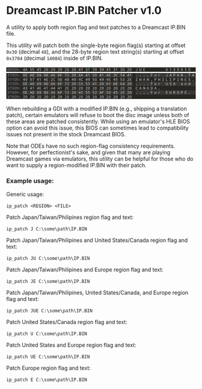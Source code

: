 # Dreamcast IP.BIN Patcher v1.0
A utility to apply both region flag and text patches to a Dreamcast IP.BIN file.

This utility will patch both the single-byte region flag(s) starting at offset `0x30` (decimal `48`), and the 28-byte region text string(s) starting at offset `0x3704` (decimal `14084`) inside of IP.BIN.

<img src="https://raw.githubusercontent.com/DerekPascarella/Dreamcast-IP.BIN-Patcher/main/images/48.png">

<img src="https://raw.githubusercontent.com/DerekPascarella/Dreamcast-IP.BIN-Patcher/main/images/14084.png">

When rebuilding a GDI with a modified IP.BIN (e.g., shipping a translation patch), certain emulators will refuse to boot the disc image unless both of these areas are patched consistently.  While using an emulator's HLE BIOS option can avoid this issue, this BIOS can sometimes lead to compatibility issues not present in the stock Dreamcast BIOS.

Note that ODEs have no such region-flag consistency requirements.  However, for perfectionist's sake, and given that many are playing Dreamcast games via emulators, this utility can be helpful for those who do want to supply a region-modified IP.BIN with their patch.

### Example usage:
Generic usage:
```
ip_patch <REGION> <FILE>
```
Patch Japan/Taiwan/Philipines region flag and text:
```
ip_patch J C:\some\path\IP.BIN
```
Patch Japan/Taiwan/Philipines and United States/Canada region flag and text:
```
ip_patch JU C:\some\path\IP.BIN
```
Patch Japan/Taiwan/Philipines and Europe region flag and text:
```
ip_patch JE C:\some\path\IP.BIN
```
Patch Japan/Taiwan/Philipines, United States/Canada, and Europe region flag and text:
```
ip_patch JUE C:\some\path\IP.BIN
```
Patch United States/Canada region flag and text:
```
ip_patch U C:\some\path\IP.BIN
```
Patch United States and Europe region flag and text:
```
ip_patch UE C:\some\path\IP.BIN
```
Patch Europe region flag and text:
```
ip_patch E C:\some\path\IP.BIN
```
